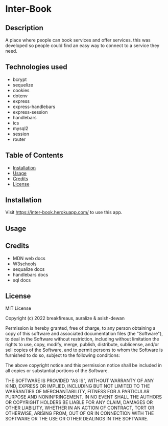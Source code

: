 # Inter-Book

## Description

A place where people can book services and offer services. this was developed so people could find an easy way to connect to a service they need.


## Technologies used

- bcrypt
- sequelize
- cookies
- dotenv
- express
- express-handlebars
- express-session
- handlebars
- ics
- mysql2
- session
- router


## Table of Contents

- [Installation](#installation)
- [Usage](#usage)
- [Credits](#credits)
- [License](#license)

## Installation

Visit https://inter-book.herokuapp.com/ to use this app.

## Usage


## Credits

- MDN web docs
- W3schools
- sequalize docs
- handlebars docs
- sql docs

## License

MIT License

Copyright (c) 2022 breakfireaus, auralize & asish-dewan

Permission is hereby granted, free of charge, to any person obtaining a copy
of this software and associated documentation files (the "Software"), to deal
in the Software without restriction, including without limitation the rights
to use, copy, modify, merge, publish, distribute, sublicense, and/or sell
copies of the Software, and to permit persons to whom the Software is
furnished to do so, subject to the following conditions:

The above copyright notice and this permission notice shall be included in all
copies or substantial portions of the Software.

THE SOFTWARE IS PROVIDED "AS IS", WITHOUT WARRANTY OF ANY KIND, EXPRESS OR
IMPLIED, INCLUDING BUT NOT LIMITED TO THE WARRANTIES OF MERCHANTABILITY,
FITNESS FOR A PARTICULAR PURPOSE AND NONINFRINGEMENT. IN NO EVENT SHALL THE
AUTHORS OR COPYRIGHT HOLDERS BE LIABLE FOR ANY CLAIM, DAMAGES OR OTHER
LIABILITY, WHETHER IN AN ACTION OF CONTRACT, TORT OR OTHERWISE, ARISING FROM,
OUT OF OR IN CONNECTION WITH THE SOFTWARE OR THE USE OR OTHER DEALINGS IN THE
SOFTWARE.